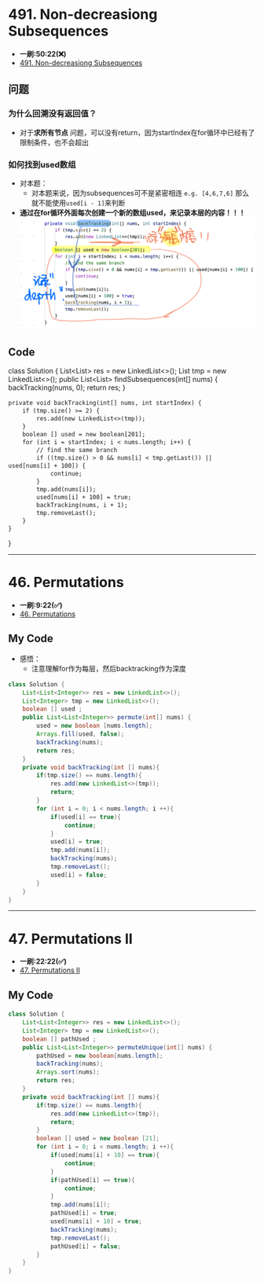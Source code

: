 # 491. Non-decreasiong Subsequences
* **一刷:50:22(❌)**
* [491. Non-decreasiong Subsequences](https://leetcode.com/problems/non-decreasing-subsequences/description/)

## 问题
### 为什么回溯没有返回值？
* 对于**求所有节点** 问题，可以没有return，因为startIndex在for循环中已经有了限制条件，也不会超出
### 如何找到used数组
* 对本题：
  * 对本题来说，因为subsequences可不是紧密相连 `e.g. [4,6,7,6]` 那么就不能使用`used[i - 1]`来判断
* **通过在for循环外面每次创建一个新的数组used，来记录本层的内容！！！**
![image](./img/491.jpg)

## Code
class Solution {
    List<List<Integer>> res = new LinkedList<>();
    List<Integer> tmp = new LinkedList<>();
    public List<List<Integer>> findSubsequences(int[] nums) {
        backTracking(nums, 0);
        return res;
    }

    private void backTracking(int[] nums, int startIndex) {
        if (tmp.size() >= 2) {
            res.add(new LinkedList<>(tmp));
        }
        boolean [] used = new boolean[201];
        for (int i = startIndex; i < nums.length; i++) {
            // find the same branch
            if ((tmp.size() > 0 && nums[i] < tmp.getLast()) || used[nums[i] + 100]) {
                continue;
            }
            tmp.add(nums[i]);
            used[nums[i] + 100] = true;
            backTracking(nums, i + 1);
            tmp.removeLast();         
        }
    }
}
***
# 46. Permutations
* **一刷:9:22(✅)**
* [46. Permutations](https://leetcode.com/problems/permutations/)

## My Code
* 感悟：
  * 注意理解for作为每层，然后backtracking作为深度
```java
class Solution {
    List<List<Integer>> res = new LinkedList<>();
    List<Integer> tmp = new LinkedList<>();
    boolean [] used ;
    public List<List<Integer>> permute(int[] nums) {
        used = new boolean [nums.length];
        Arrays.fill(used, false);
        backTracking(nums);
        return res;
    }
    private void backTracking(int [] nums){
        if(tmp.size() == nums.length){
            res.add(new LinkedList<>(tmp));
            return;
        }
        for (int i = 0; i < nums.length; i ++){
            if(used[i] == true){
                continue;
            }
            used[i] = true;
            tmp.add(nums[i]);
            backTracking(nums);
            tmp.removeLast();
            used[i] = false;
        }
    }
}
```
***

# 47. Permutations II
* **一刷:22:22(✅)**
* [47. Permutations II](https://leetcode.com/problems/permutations-ii/)

## My Code
```java
class Solution {
    List<List<Integer>> res = new LinkedList<>();
    List<Integer> tmp = new LinkedList<>();
    boolean [] pathUsed ;
    public List<List<Integer>> permuteUnique(int[] nums) {
        pathUsed = new boolean[nums.length];
        backTracking(nums);
        Arrays.sort(nums);
        return res;
    }
    private void backTracking(int [] nums){
        if(tmp.size() == nums.length){
            res.add(new LinkedList<>(tmp));
            return;
        }
        boolean [] used = new boolean [21];
        for (int i = 0; i < nums.length; i ++){
            if(used[nums[i] + 10] == true){
                continue;
            }
            if(pathUsed[i] == true){
                continue;
            }
            tmp.add(nums[i]);
            pathUsed[i] = true;
            used[nums[i] + 10] = true;
            backTracking(nums);
            tmp.removeLast();
            pathUsed[i] = false;
        }
    }
}
```

